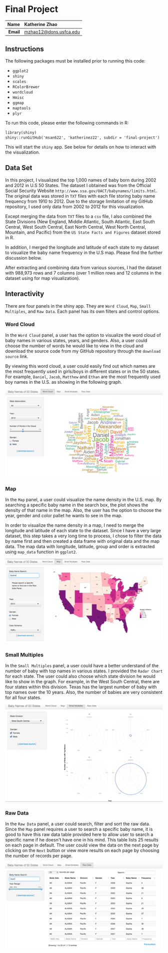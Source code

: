 Final Project
==============================

| **Name**  | Katherine Zhao  |
|----------:|:-------------|
| **Email** | mzhao12@dons.usfca.edu |

## Instructions ##

The following packages must be installed prior to running this code:

- `ggplot2`
- `shiny`
- `scales`
- `RColorBrewer`
- `wordcloud`
- `Hmisc`
- `ggmap`
- `maptools`
- `plyr`

To run this code, please enter the following commands in R:

```
library(shiny)
shiny::runGitHub('msan622', 'katherinez22', subdir = 'final-project')
```

This will start the `shiny` app. See below for details on how to interact with the visualization.

## Data Set ##

In this project, I visualized the top 1,000 names of baby born during 2002 and 2012 in U.S 50 States. The dataset I obtained was from the Official Social Security Website `http://www.ssa.gov/OACT/babynames/limits.html`. The original data was stored in `TXT` files with each file storing baby name frequency from 1910 to 2012. Due to the storage limitation of my GitHub repository, I used only data from 2002 to 2012 for this visualization. 

Except merging the data from `TXT` files to a `csv` file, I also combined the State Divisions (New England, Middle Atlantic, South Atlantic, East South Central, West South Central, East North Central, West North Central, Mountain, and Pacific) from the `US State Facts and Figures` dataset stored in R. 

In addition, I merged the longitude and latitude of each state to my dataset to visualize the baby name frequency in the U.S map. Please find the further discussion below.

After extracting and combining data from various sources, I had the dataset with 988,973 rows and 7 columns (over 1 million rows and 12 columns in the dataset using for map visualization).

## Interactivity ##

There are four panels in the shiny app. They are `Word Cloud`, `Map`, `Small Multiples`, and `Raw Data`. Each panel has its own filters and control options.

### Word Cloud ###

In the `Word Cloud` panel, a user has the option to visualize the word cloud of baby names in various states, years, and genders. Also, a user could choose the number of words he would like to view in the cloud and download the source code from my GitHub repository through the `download source` link.

By viewing this word cloud, a user could easily find out which names are the most frequently used in girls/boys in different states or in the 50 states. For example, `Daniel`, `Jacob`, `Matthew` and `Ethan` are the most frequently used boy names in the U.S. as showing in the following graph.

![word_cloud](word_cloud.png)

### Map ###

In the `Map` panel, a user could visualize the name density in the U.S. map. By searching a specific baby name in the search box, the plot shows the density of that name in the map. Also, the user has the option to choose the year, gender and color pallet he wants to see in the map. 

In order to visualize the name density in a map, I need to merge the longitude and latitude of each state to the dataset. Since I have a very large dataset, this step takes a very long time to process, I chose to filter the data by name first and then created a data frame with original data and the map data. The map data with longitude, latitude, group and order is extracted using `map_data` function in `ggplot2`.  

![map](map.png)

### Small Multiples ###

In the `Small Multiples` panel, a user could have a better understand of the number of baby with top names in various states. I provided the `Radar Chart` for each state. The user could also choose which state division he would like to show in the graph. For example, in the West South Central, there are four states within this division. Texas has the largest number of baby with top names over the 10 years. Also, the number of babies are very consistent for all four states. 

![small](small.png)

### Raw Data ###

In the `Raw Data` panel, a user could search, filter and sort the raw data. Since the `Map` panel requires a user to search a specific baby name, it is good to have this raw data table provided here to allow user to search a specific name if he doesn't have one in his mind. This table lists 25 results on each page in default. The user could view the data on the next page by clicking on the `Next` button or view more results on each page by choosing the number of records per page. 

![raw_data](raw_data.png)





